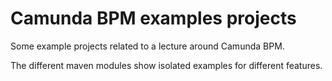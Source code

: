 # Camunda BPM examples projects

Some example projects related to a lecture around Camunda BPM.

The different maven modules show isolated examples for different features.
 
